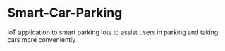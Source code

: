 # Smart-Car-Parking
IoT application to smart parking lots to assist users in parking and taking cars more conveniently
